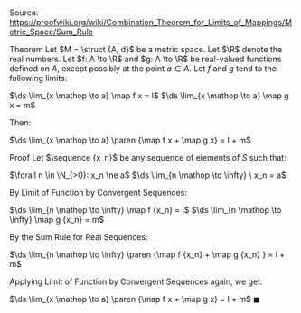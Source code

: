 # 

Source: https://proofwiki.org/wiki/Combination_Theorem_for_Limits_of_Mappings/Metric_Space/Sum_Rule

Theorem
Let $M = \struct {A, d}$ be a metric space.
Let $\R$ denote the real numbers.
Let $f: A \to \R$ and $g: A \to \R$ be real-valued functions defined on $A$, except possibly at the point $a \in A$.
Let $f$ and $g$ tend to the following limits:

$\ds \lim_{x \mathop \to a} \map f x = l$
$\ds \lim_{x \mathop \to a} \map g x = m$

Then:

$\ds \lim_{x \mathop \to a} \paren {\map f x + \map g x} = l + m$


Proof
Let $\sequence {x_n}$ be any sequence of elements of $S$ such that:

$\forall n \in \N_{>0}: x_n \ne a$
$\ds \lim_{n \mathop \to \infty} \ x_n = a$

By Limit of Function by Convergent Sequences:

$\ds \lim_{n \mathop \to \infty} \map f {x_n} = l$
$\ds \lim_{n \mathop \to \infty} \map g {x_n} = m$

By the Sum Rule for Real Sequences:

$\ds \lim_{n \mathop \to \infty} \paren {\map f {x_n} + \map g {x_n} } = l + m$

Applying Limit of Function by Convergent Sequences again, we get:

$\ds \lim_{x \mathop \to a} \paren {\map f x + \map g x} = l + m$
$\blacksquare$





